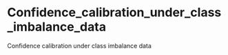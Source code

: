 # Confidence_calibration_under_class_imbalance_data
Confidence calibration under class imbalance data
